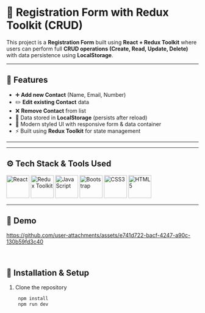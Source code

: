 # 📝 Registration Form with Redux Toolkit (CRUD)

This project is a **Registration Form** built using **React + Redux Toolkit** where users can perform full **CRUD operations (Create, Read, Update, Delete)** with data persistence using **LocalStorage**.

---

## 🚀 Features
- ➕ **Add new Contact** (Name, Email, Number)
- ✏️ **Edit existing Contact** data
- ❌ **Remove Contact** from list
- 💾 Data stored in **LocalStorage** (persists after reload)
- 🎨 Modern styled UI with responsive form & data container
- ⚡ Built using **Redux Toolkit** for state management

---

---

## ⚙️ Tech Stack & Tools Used

<p align="left">
  <img src="https://cdn.jsdelivr.net/gh/devicons/devicon/icons/react/react-original-wordmark.svg" width="60" height="60" alt="React"/>
  <img src="https://cdn.jsdelivr.net/gh/devicons/devicon/icons/redux/redux-original.svg" width="60" height="60" alt="Redux Toolkit"/>
  <img src="https://cdn.jsdelivr.net/gh/devicons/devicon/icons/javascript/javascript-original.svg" width="60" height="60" alt="JavaScript"/>
  <img src="https://cdn.jsdelivr.net/gh/devicons/devicon/icons/bootstrap/bootstrap-original.svg" width="60" height="60" alt="Bootstrap"/>
  <img src="https://cdn.jsdelivr.net/gh/devicons/devicon/icons/css3/css3-original.svg" width="60" height="60" alt="CSS3"/>
  <img src="https://cdn.jsdelivr.net/gh/devicons/devicon/icons/html5/html5-original.svg" width="60" height="60" alt="HTML5"/>
</p>

---

<h2>🎥 Demo</h2>


https://github.com/user-attachments/assets/e741d722-bacf-4247-a90c-130b59fd3c40

<br>




## 🔧 Installation & Setup
1. Clone the repository
   ```bash
    npm install 
    npm run dev
